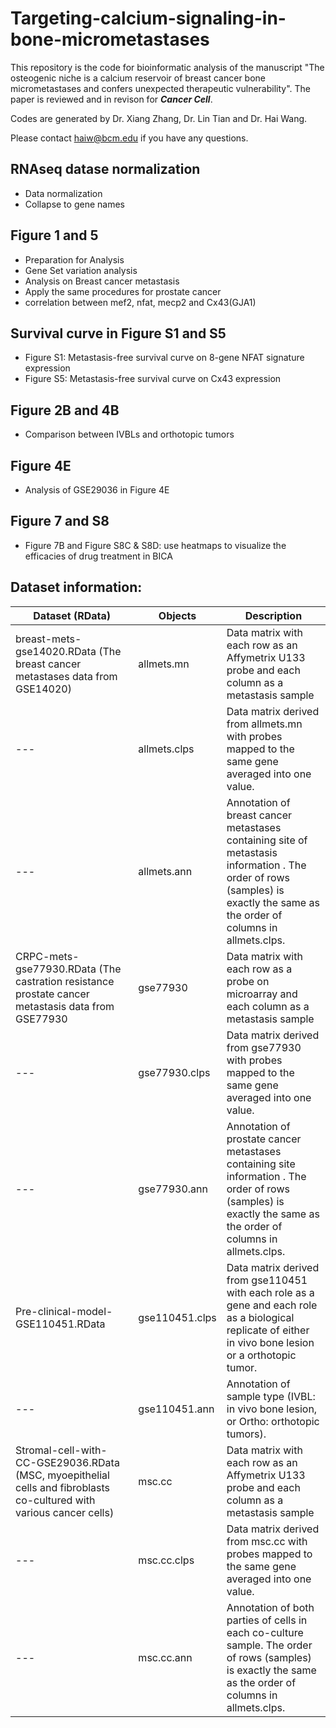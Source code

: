 # Targeting-calcium-signaling-in-bone-micrometastases

This repository is the code for bioinformatic analysis of the manuscript "The osteogenic niche is a calcium reservoir of breast cancer bone micrometastases and confers unexpected therapeutic vulnerability". The paper is reviewed and in revison for ***Cancer Cell***.

Codes are generated by Dr. Xiang Zhang, Dr. Lin Tian and Dr. Hai Wang.

Please contact haiw@bcm.edu if you have any questions.

## RNAseq datase normalization

* Data normalization
* Collapse to gene names

## Figure 1 and 5

* Preparation for Analysis
* Gene Set variation analysis
* Analysis on Breast cancer metastasis
* Apply the same procedures for prostate cancer
* correlation between mef2, nfat, mecp2 and Cx43(GJA1)

## Survival curve in Figure S1 and S5

* Figure S1: Metastasis-free survival curve on 8-gene NFAT signature expression
* Figure S5: Metastasis-free survival curve on Cx43 expression

## Figure 2B and 4B

* Comparison between IVBLs and orthotopic tumors

## Figure 4E

* Analysis of GSE29036 in Figure 4E

## Figure 7 and S8

* Figure 7B and Figure S8C & S8D: use heatmaps to visualize the efficacies of drug treatment in BICA

## Dataset information:
| Dataset (RData) | Objects | Description |
| --- | --- | --- |
| breast-mets-gse14020.RData (The breast cancer metastases data from GSE14020) | allmets.mn | Data matrix with each row as an Affymetrix U133 probe and each column as a metastasis sample |
| --- | allmets.clps | Data matrix derived from allmets.mn with probes mapped to the same gene averaged into one value. |
| --- | allmets.ann | Annotation of breast cancer metastases containing site of metastasis information . The order of rows (samples) is exactly the same as the order of columns in allmets.clps. |
| CRPC-mets-gse77930.RData (The castration resistance prostate cancer metastasis data from GSE77930 | gse77930 | Data matrix with each row as a probe on microarray and each column as a metastasis sample |
| --- | gse77930.clps | Data matrix derived from gse77930 with probes mapped to the same gene averaged into one value. |
| --- | gse77930.ann | Annotation of prostate cancer metastases containing site information . The order of rows (samples) is exactly the same as the order of columns in allmets.clps. |
| Pre-clinical-model-GSE110451.RData | gse110451.clps | Data matrix derived from gse110451 with each role as a gene and each role as a biological replicate of either in vivo bone lesion or a orthotopic tumor. |
| --- | gse110451.ann | Annotation of sample type (IVBL: in vivo bone lesion, or Ortho: orthotopic tumors). |
| Stromal-cell-with-CC-GSE29036.RData (MSC, myoepithelial cells and fibroblasts co-cultured with various cancer cells) | msc.cc | Data matrix with each row as an Affymetrix U133 probe and each column as a metastasis sample |
| --- | msc.cc.clps | Data matrix derived from msc.cc with probes mapped to the same gene averaged into one value. |
| --- | msc.cc.ann | Annotation of both parties of cells in each co-culture sample. The order of rows (samples) is exactly the same as the order of columns in allmets.clps. |


